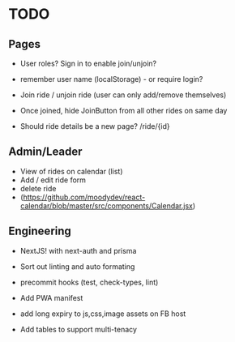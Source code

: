 # TODO

## Pages

- User roles? Sign in to enable join/unjoin?
- remember user name (localStorage) - or require login?
- Join ride / unjoin ride (user can only add/remove themselves)
- Once joined, hide JoinButton from all other rides on same day

- Should ride details be a new page? /ride/{id}

## Admin/Leader

- View of rides on calendar (list)
- Add / edit ride form
- delete ride
- (https://github.com/moodydev/react-calendar/blob/master/src/components/Calendar.jsx)

## Engineering

- NextJS! with next-auth and prisma

- Sort out linting and auto formating
- precommit hooks (test, check-types, lint)
- Add PWA manifest
- add long expiry to js,css,image assets on FB host
- Add tables to support multi-tenacy
